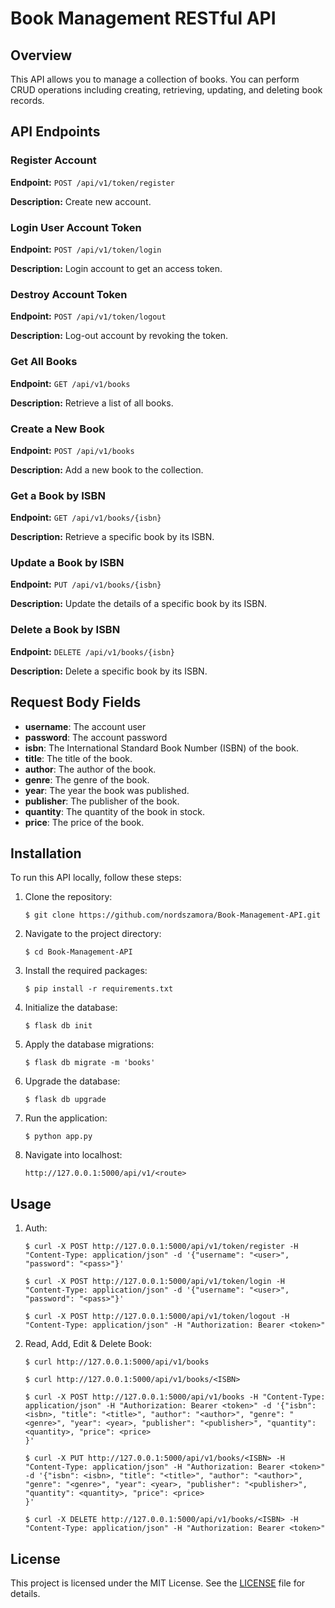 # Book Management RESTful API

## Overview

This API allows you to manage a collection of books. You can perform CRUD operations including creating, retrieving, updating, and deleting book records.

## API Endpoints

### Register Account
**Endpoint:** `POST /api/v1/token/register`

**Description:** Create new account.

### Login User Account Token
**Endpoint:** `POST /api/v1/token/login`

**Description:** Login account to get an access token.

### Destroy Account Token
**Endpoint:** `POST /api/v1/token/logout`

**Description:** Log-out account by revoking the token.

### Get All Books
**Endpoint:** `GET /api/v1/books`

**Description:** Retrieve a list of all books.

### Create a New Book
**Endpoint:** `POST /api/v1/books`

**Description:** Add a new book to the collection.

### Get a Book by ISBN
**Endpoint:** `GET /api/v1/books/{isbn}`

**Description:** Retrieve a specific book by its ISBN.

### Update a Book by ISBN
**Endpoint:** `PUT /api/v1/books/{isbn}`

**Description:** Update the details of a specific book by its ISBN.

### Delete a Book by ISBN
**Endpoint:** `DELETE /api/v1/books/{isbn}`

**Description:** Delete a specific book by its ISBN.

## Request Body Fields

- **username**: The account user
- **password**: The account password
- **isbn**: The International Standard Book Number (ISBN) of the book.
- **title**: The title of the book.
- **author**: The author of the book.
- **genre**: The genre of the book.
- **year**: The year the book was published.
- **publisher**: The publisher of the book.
- **quantity**: The quantity of the book in stock.
- **price**: The price of the book.

## Installation

To run this API locally, follow these steps:

1. Clone the repository:
    ```
    $ git clone https://github.com/nordszamora/Book-Management-API.git
    ```

2. Navigate to the project directory:
    ```
    $ cd Book-Management-API
    ```

3. Install the required packages:
    ```
    $ pip install -r requirements.txt
    ```

4. Initialize the database:
    ```
    $ flask db init
    ```

5. Apply the database migrations:
    ```
    $ flask db migrate -m 'books'
    ```

6. Upgrade the database:
    ```
    $ flask db upgrade
    ```

7. Run the application:
    ```
    $ python app.py
    ```

8. Navigate into localhost:
    ```
    http://127.0.0.1:5000/api/v1/<route>
    ```

## Usage

1. Auth:
    ```
    $ curl -X POST http://127.0.0.1:5000/api/v1/token/register -H "Content-Type: application/json" -d '{"username": "<user>", "password": "<pass>"}'

    $ curl -X POST http://127.0.0.1:5000/api/v1/token/login -H "Content-Type: application/json" -d '{"username": "<user>", "password": "<pass>"}'

    $ curl -X POST http://127.0.0.1:5000/api/v1/token/logout -H "Content-Type: application/json" -H "Authorization: Bearer <token>"

    ```

2. Read, Add, Edit & Delete Book:
    ```
    $ curl http://127.0.0.1:5000/api/v1/books

    $ curl http://127.0.0.1:5000/api/v1/books/<ISBN>

    $ curl -X POST http://127.0.0.1:5000/api/v1/books -H "Content-Type: application/json" -H "Authorization: Bearer <token>" -d '{"isbn": <isbn>, "title": "<title>", "author": "<author>", "genre": "<genre>", "year": <year>, "publisher": "<publisher>", "quantity": <quantity>, "price": <price>
    }'

    $ curl -X PUT http://127.0.0.1:5000/api/v1/books/<ISBN> -H "Content-Type: application/json" -H "Authorization: Bearer <token>" -d '{"isbn": <isbn>, "title": "<title>", "author": "<author>", "genre": "<genre>", "year": <year>, "publisher": "<publisher>", "quantity": <quantity>, "price": <price>
    }'

    $ curl -X DELETE http://127.0.0.1:5000/api/v1/books/<ISBN> -H "Content-Type: application/json" -H "Authorization: Bearer <token>"
    ```
    
## License

This project is licensed under the MIT License. See the [LICENSE](LICENSE) file for details.
